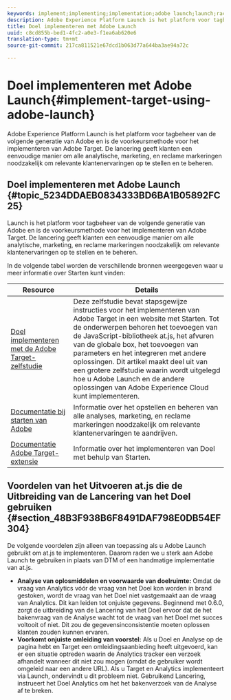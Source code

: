 ```yaml
---
keywords: implement;implementing;implementation;adobe launch;launch;race;redirect;experience platform launch
description: Adobe Experience Platform Launch is het platform voor tagbeheer van de volgende generatie van Adobe en is de voorkeursmethode voor het implementeren van Adobe Target. De lancering geeft klanten een eenvoudige manier om alle analytische, marketing, en reclame markeringen noodzakelijk om relevante klantenervaringen op te stellen en te beheren.
title: Doel implementeren met Adobe Launch
uuid: c8cd855b-bed1-4fc2-a0e3-f1ea6ab620e6
translation-type: tm+mt
source-git-commit: 217ca811521e67dcd1b063d77a644ba3ae94a72c

---
```



# Doel implementeren met Adobe Launch{#implement-target-using-adobe-launch}

Adobe Experience Platform Launch is het platform voor tagbeheer van de volgende generatie van Adobe en is de voorkeursmethode voor het implementeren van Adobe Target. De lancering geeft klanten een eenvoudige manier om alle analytische, marketing, en reclame markeringen noodzakelijk om relevante klantenervaringen op te stellen en te beheren.

## Doel implementeren met Adobe Launch {#topic_5234DDAEB0834333BD6BA1B05892FC25}

Launch is het platform voor tagbeheer van de volgende generatie van Adobe en is de voorkeursmethode voor het implementeren van Adobe Target. De lancering geeft klanten een eenvoudige manier om alle analytische, marketing, en reclame markeringen noodzakelijk om relevante klantenervaringen op te stellen en te beheren.

In de volgende tabel worden de verschillende bronnen weergegeven waar u meer informatie over Starten kunt vinden:

| Resource | Details |
|--- |--- |
| [Doel implementeren met de Adobe Target-zelfstudie](https://docs.adobe.com/content/help/en/experience-cloud/implementing-in-websites-with-launch/implement-solutions/target.html) | Deze zelfstudie bevat stapsgewijze instructies voor het implementeren van Adobe Target in een website met Starten. Tot de onderwerpen behoren het toevoegen van de JavaScript-bibliotheek at.js, het afvuren van de globale box, het toevoegen van parameters en het integreren met andere oplossingen. Dit artikel maakt deel uit van een grotere zelfstudie waarin wordt uitgelegd hoe u Adobe Launch en de andere oplossingen van Adobe Experience Cloud kunt implementeren. |
| [Documentatie bij starten van Adobe](https://docs.adobe.com/content/help/en/launch/using/intro/get-started/quick-start.html) | Informatie over het opstellen en beheren van alle analyses, marketing, en reclame markeringen noodzakelijk om relevante klantenervaringen te aandrijven. |
| [Documentatie Adobe Target-extensie](https://docs.adobe.com/content/help/en/launch/using/extensions-ref/adobe-extension/target-extension/overview.html) | Informatie over het implementeren van Doel met behulp van Starten. |

## Voordelen van het Uitvoeren at.js die de Uitbreiding van de Lancering van het Doel gebruiken {#section_48B3F938B6F8491DAF798E0DB54EF304}

De volgende voordelen zijn alleen van toepassing als u Adobe Launch gebruikt om at.js te implementeren. Daarom raden we u sterk aan Adobe Launch te gebruiken in plaats van DTM of een handmatige implementatie van at.js.

* **Analyse van oplosmiddelen en voorwaarde van doelruimte:** Omdat de vraag van Analytics vóór de vraag van het Doel kon worden in brand gestoken, wordt de vraag van het Doel niet vastgemaakt aan de vraag van Analytics. Dit kan leiden tot onjuiste gegevens. Beginnend met 0.6.0, zorgt de uitbreiding van de Lancering van het Doel ervoor dat de het bakenvraag van de Analyse wacht tot de vraag van het Doel met succes voltooit of niet. Dit zou de gegevensinconsistentie moeten oplossen klanten zouden kunnen ervaren.
* **Voorkomt onjuiste omleiding van voorstel:** Als u Doel en Analyse op de pagina hebt en Target een omleidingsaanbieding heeft uitgevoerd, kan er een situatie optreden waarin de Analytics tracker een verzoek afhandelt wanneer dit niet zou mogen (omdat de gebruiker wordt omgeleid naar een andere URL). Als u Target en Analytics implementeert via Launch, ondervindt u dit probleem niet. Gebruikend Lancering, instrueert het Doel Analytics om het het bakenverzoek van de Analyse af te breken.

